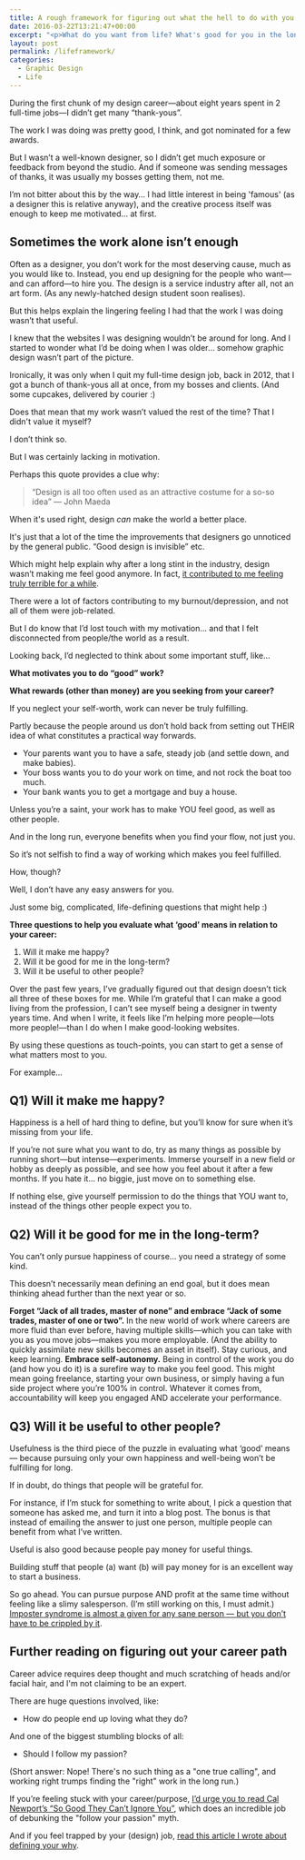 ```yaml
---
title: A rough framework for figuring out what the hell to do with you life
date: 2016-03-22T13:21:47+00:00
excerpt: "<p>What do you want from life? What's good for you in the long run? Are you helping other people, or just yourself? Big questions which can help you find your way in the new world of work.</p>"
layout: post
permalink: /lifeframework/
categories:
  - Graphic Design
  - Life
---
```

During the first chunk of my design career—about eight years spent in 2 full-time jobs—I didn’t get many “thank-yous”.

The work I was doing was pretty good, I think, and got nominated for a few awards.

But I wasn’t a well-known designer, so I didn’t get much exposure or feedback from beyond the studio. And if someone was sending messages of thanks, it was usually my bosses getting them, not me.

I’m not bitter about this by the way… I had little interest in being 'famous' (as a designer this is relative anyway), and the creative process itself was enough to keep me motivated... at first.
<h2 id="sometimes-the-work-alone-isn-t-enough">Sometimes the work alone isn’t enough</h2>
Often as a designer, you don’t work for the most deserving cause, much as you would like to. Instead, you end up designing for the people who want—and can afford—to hire you. The design is a service industry after all, not an art form. (As any newly-hatched design student soon realises).

But this helps explain the lingering feeling I had that the work I was doing wasn’t that useful.

I knew that the websites I was designing wouldn’t be around for long. And I started to wonder what I’d be doing when I was older… somehow graphic design wasn’t part of the picture.

Ironically, it was only when I quit my full-time design job, back in 2012, that I got a bunch of thank-yous all at once, from my bosses and clients. (And some cupcakes, delivered by courier :)

Does that mean that my work wasn’t valued the rest of the time? That I didn't value it myself?

I don’t think so.

But I was certainly lacking in motivation.

Perhaps this quote provides a clue why:
<blockquote>“Design is all too often used as an attractive costume for a so-so idea”
— John Maeda</blockquote>
When it's used right, design <em>can</em> make the world a better place.

It's just that a lot of the time the improvements that designers go unnoticed by the general public. “Good design is invisible” etc.

Which might help explain why after a long stint in the industry, design wasn’t making me feel good anymore. In fact, <a href="http://greig.cc/journal/2014/10/the-unspoken-d-word-depression">it contributed to me feeling truly terrible for a while</a>.

There were a lot of factors contributing to my burnout/depression, and not all of them were job-related.

But I do know that I’d lost touch with my motivation… and that I felt disconnected from people/the world as a result.

Looking back, I’d neglected to think about some important stuff, like…

<strong>What motivates you to do “good” work?</strong>

<strong>What rewards (other than money) are you seeking from your career?
</strong>

If you neglect your self-worth, work can never be truly fulfilling.

Partly because the people around us don’t hold back from setting out THEIR idea of what constitutes a practical way forwards.
<ul>
 	<li>Your parents want you to have a safe, steady job (and settle down, and make babies).</li>
 	<li>Your boss wants you to do your work on time, and not rock the boat too much.</li>
 	<li>Your bank wants you to get a mortgage and buy a house.</li>
</ul>
Unless you’re a saint, your work has to make YOU feel good, as well as other people.

And in the long run, everyone benefits when you find your flow, not just you.

So it’s not selfish to find a way of working which makes you feel fulfilled.

How, though?

Well, I don’t have any easy answers for you.

Just some big, complicated, life-defining questions that might help :)

<strong>Three questions to help you evaluate what ‘good’ means in relation to your career:</strong>
<ol>
 	<li>Will it make me happy?</li>
 	<li>Will it be good for me in the long-term?</li>
 	<li>Will it be useful to other people?</li>
</ol>
Over the past few years, I’ve gradually figured out that design doesn’t tick all three of these boxes for me. While I’m grateful that I can make a good living from the profession, I can’t see myself being a designer in twenty years time. And when I write, it feels like I’m helping more people—lots more people!—than I do when I make good-looking websites.

By using these questions as touch-points, you can start to get a sense of what matters most to you.

For example…
<h2 id="q1-will-it-make-me-happy-">Q1) Will it make me happy?</h2>
Happiness is a hell of hard thing to define, but you’ll know for sure when it’s missing from your life.

If you’re not sure what you want to do, try as many things as possible by running short—but intense—experiments. Immerse yourself in a new field or hobby as deeply as possible, and see how you feel about it after a few months. If you hate it… no biggie, just move on to something else.

If nothing else, give yourself permission to do the things that YOU want to, instead of the things other people expect you to.
<h2 id="q2-will-it-be-good-for-me-in-the-long-term-">Q2) Will it be good for me in the long-term?</h2>
You can’t only pursue happiness of course… you need a strategy of some kind.

This doesn’t necessarily mean defining an end goal, but it does mean thinking ahead further than the next year or so.

<strong>Forget “Jack of all trades, master of none” and embrace “Jack of some trades, master of one or two”.</strong> In the new world of work where careers are more fluid than ever before, having multiple skills—which you can take with you as you move jobs—makes you more employable. (And the ability to quickly assimilate new skills becomes an asset in itself). Stay curious, and keep learning.
<strong>
Embrace self-autonomy.</strong> Being in control of the work you do (and how you do it) is a surefire way to make you feel good. This might mean going freelance, starting your own business, or simply having a fun side project where you’re 100% in control. Whatever it comes from, accountability will keep you engaged AND accelerate your performance.
<h2 id="q3-will-it-be-useful-to-other-people-">Q3) Will it be useful to other people?</h2>
Usefulness is the third piece of the puzzle in evaluating what ‘good’ means — because pursuing only your own happiness and well-being won’t be fulfilling for long.

If in doubt, do things that people will be grateful for.

For instance, if I’m stuck for something to write about, I pick a question that someone has asked me, and turn it into a blog post. The bonus is that instead of emailing the answer to just one person, multiple people can benefit from what I’ve written.

Useful is also good because people pay money for useful things.

Building stuff that people (a) want (b) will pay money for is an excellent way to start a business.

So go ahead. You can pursue purpose AND profit at the same time without feeling like a slimy salesperson. (I’m still working on this, I must admit.) <a href="http://greig.cc/journal/2015/2/excuses-excuses">Imposter syndrome is almost a given for any sane person — but you don’t have to be crippled by it</a>.
<h2 id="further-reading-on-figuring-out-your-career-path">Further reading on figuring out your career path</h2>
Career advice requires deep thought and much scratching of heads and/or facial hair, and I'm not claiming to be an expert.

There are huge questions involved, like:
<ul>
 	<li>How do people end up loving what they do?</li>
</ul>
And one of the biggest stumbling blocks of all:
<ul>
 	<li>Should I follow my passion?</li>
</ul>
(Short answer: Nope! There's no such thing as a "one true calling", and working right trumps finding the "right" work in the long run.)

If you’re feeling stuck with your career/purpose, <a href="http://greig.us6.list-manage.com/track/click?u=906a49eea090b21690d7c7375&amp;id=88eb3e02d8&amp;e=8a0e1b025d">I’d urge you to read Cal Newport’s “So Good They Can’t Ignore You”</a>, which does an incredible job of debunking the "follow your passion" myth.

And if you feel trapped by your (design) job, <a href="http://greig.cc/journal/2014/9/hate-being-a-graphic-designer">read this article I wrote about defining your why</a>.
